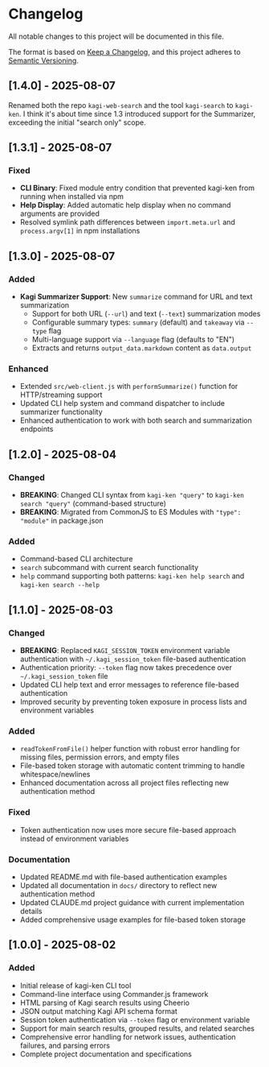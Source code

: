 # Changelog

All notable changes to this project will be documented in this file.

The format is based on [Keep a Changelog](https://keepachangelog.com/en/1.0.0/),
and this project adheres to [Semantic Versioning](https://semver.org/spec/v2.0.0.html).

## [1.4.0] - 2025-08-07

Renamed both the repo `kagi-web-search` and the tool `kagi-search` to `kagi-ken`. I think it's about time since 1.3 introduced support for the Summarizer, exceeding the initial "search only" scope.


## [1.3.1] - 2025-08-07

### Fixed
- **CLI Binary**: Fixed module entry condition that prevented kagi-ken from running when installed via npm
- **Help Display**: Added automatic help display when no command arguments are provided
- Resolved symlink path differences between `import.meta.url` and `process.argv[1]` in npm installations

## [1.3.0] - 2025-08-07

### Added
- **Kagi Summarizer Support**: New `summarize` command for URL and text summarization
    - Support for both URL (`--url`) and text (`--text`) summarization modes
    - Configurable summary types: `summary` (default) and `takeaway` via `--type` flag
    - Multi-language support via `--language` flag (defaults to "EN")
    - Extracts and returns `output_data.markdown` content as `data.output`

### Enhanced
- Extended `src/web-client.js` with `performSummarize()` function for HTTP/streaming support
- Updated CLI help system and command dispatcher to include summarizer functionality
- Enhanced authentication to work with both search and summarization endpoints

## [1.2.0] - 2025-08-04

### Changed
- **BREAKING**: Changed CLI syntax from `kagi-ken "query"` to `kagi-ken search "query"` (command-based structure)
- **BREAKING**: Migrated from CommonJS to ES Modules with `"type": "module"` in package.json

### Added
- Command-based CLI architecture
- `search` subcommand with current search functionality
- `help` command supporting both patterns: `kagi-ken help search` and `kagi-ken search --help`


## [1.1.0] - 2025-08-03

### Changed
- **BREAKING**: Replaced `KAGI_SESSION_TOKEN` environment variable authentication with `~/.kagi_session_token` file-based authentication
- Authentication priority: `--token` flag now takes precedence over `~/.kagi_session_token` file
- Updated CLI help text and error messages to reference file-based authentication
- Improved security by preventing token exposure in process lists and environment variables

### Added
- `readTokenFromFile()` helper function with robust error handling for missing files, permission errors, and empty files
- File-based token storage with automatic content trimming to handle whitespace/newlines
- Enhanced documentation across all project files reflecting new authentication method

### Fixed
- Token authentication now uses more secure file-based approach instead of environment variables

### Documentation
- Updated README.md with file-based authentication examples
- Updated all documentation in `docs/` directory to reflect new authentication method
- Updated CLAUDE.md project guidance with current implementation details
- Added comprehensive usage examples for file-based token storage

## [1.0.0] - 2025-08-02

### Added
- Initial release of kagi-ken CLI tool
- Command-line interface using Commander.js framework
- HTML parsing of Kagi search results using Cheerio
- JSON output matching Kagi API schema format
- Session token authentication via `--token` flag or environment variable
- Support for main search results, grouped results, and related searches
- Comprehensive error handling for network issues, authentication failures, and parsing errors
- Complete project documentation and specifications
